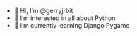 - 👋 Hi, I’m @gerryjrbit
- 👀 I’m interested in all about Python 
- 🌱 I’m currently learning Django Pygame 

<!---
gerryjrbit/gerryjrbit is a ✨ special ✨ repository because its `README.md` (this file) appears on your GitHub profile.
You can click the Preview link to take a look at your changes.
--->
